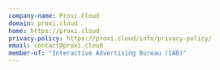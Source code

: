 ```yaml
---
company-name: Proxi.Cloud
domain: proxi.cloud
home: https://proxi.cloud
privacy-policy: https://proxi.cloud/info/privacy-policy/
email: contact@proxi.cloud
member-of: "Interactive Advertising Bureau (IAB)"
---
```




